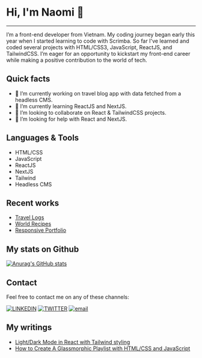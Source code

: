 # Hi, I'm Naomi 👋

***

I’m a front-end developer from Vietnam. My coding journey began early this year when I started learning to code with Scrimba. So far I've learned and coded several projects with HTML/CSS3, JavaScript, ReactJS, and TailwindCSS. I’m eager for an opportunity to kickstart my front-end career while making a positive contribution to the world of tech.

## Quick facts
- 🔭 I’m currently working on travel blog app with data fetched from a headless CMS.
- 🌱 I’m currently learning ReactJS and NextJS.
- 👯 I’m looking to collaborate on React & TailwindCSS projects. 
- 🤔 I’m looking for help with React and NextJS.

## Languages & Tools
- HTML/CSS
- JavaScript
- ReactJS
- NextJS
- Tailwind
- Headless CMS

## Recent works
- [Travel Logs](https://github.com/naomi-pham/my-travel-logs)
- [World Recipes](https://github.com/naomi-pham/world-cuisines)
- [Responsive Portfolio](https://naomi-pham.netlify.app/)

## My stats on Github
[![Anurag's GitHub stats](https://github-readme-stats.vercel.app/api?username=naomi-pham&show_icons=true&theme=dark)](https://github.com/naomi-pham/github-readme-stats)

## Contact
Feel free to contact me on any of these channels: 

[![LINKEDIN](https://img.shields.io/badge/-LINKEDIN-blue?logo=linkedin)](https://www.linkedin.com/in/naomi-pham/)  [![TWITTER](https://img.shields.io/badge/-TWITTER-green?logo=twitter)](https://twitter.com/naomipham_) [![email](https://img.shields.io/badge/-EMAIL-yellowgreen?logo=gmail)](mailto:phambaonguyendn@gmail.com)  

## My writings
- [Light/Dark Mode in React with Tailwind styling](https://dev.to/naomipham_/how-to-create-darklight-mode-with-react-and-tailwind-59e0)
- [How to Create A Glassmorphic Playlist with HTML/CSS and JavaScript](https://naomi-pham.medium.com/how-to-create-a-glassmorphic-playlist-with-html-css-and-javascript-67b981282e7e)
